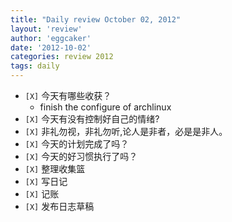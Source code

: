 ```yaml
---
title: "Daily review October 02, 2012" 
layout: 'review'
author: 'eggcaker'
date: '2012-10-02'
categories: review 2012
tags: daily
---
```



  * `[X]` 今天有哪些收获？ 
    * finish the configure of archlinux 
  * `[X]` 今天有没有控制好自己的情绪? 
  * `[X]` 非礼勿视，非礼勿听,论人是非者，必是是非人。 
  * `[X]` 今天的计划完成了吗？ 
  * `[X]` 今天的好习惯执行了吗？ 
  * `[X]` 整理收集篮 
  * `[X]` 写日记 
  * `[X]` 记账 
  * `[X]` 发布日志草稿 

